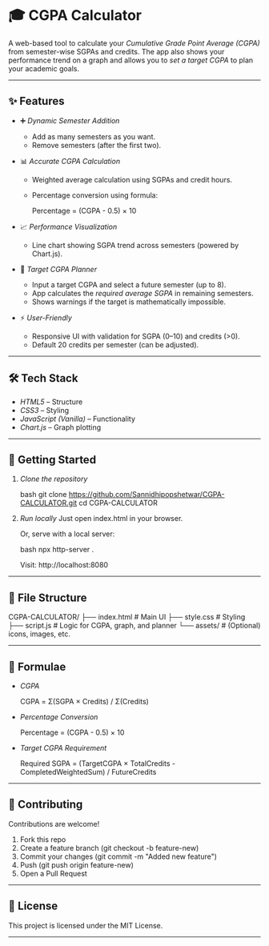 
# 🎓 CGPA Calculator

A web-based tool to calculate your *Cumulative Grade Point Average (CGPA)* from semester-wise SGPAs and credits. The app also shows your performance trend on a graph and allows you to *set a target CGPA* to plan your academic goals.

---

## ✨ Features

* ➕ *Dynamic Semester Addition*

  * Add as many semesters as you want.
  * Remove semesters (after the first two).

* 📊 *Accurate CGPA Calculation*

  * Weighted average calculation using SGPAs and credit hours.
  * Percentage conversion using formula:

    
    Percentage = (CGPA - 0.5) × 10
    

* 📈 *Performance Visualization*

  * Line chart showing SGPA trend across semesters (powered by Chart.js).

* 🎯 *Target CGPA Planner*

  * Input a target CGPA and select a future semester (up to 8).
  * App calculates the *required average SGPA* in remaining semesters.
  * Shows warnings if the target is mathematically impossible.

* ⚡ *User-Friendly*

  * Responsive UI with validation for SGPA (0–10) and credits (>0).
  * Default 20 credits per semester (can be adjusted).

---

## 🛠 Tech Stack

* *HTML5* – Structure
* *CSS3* – Styling
* *JavaScript (Vanilla)* – Functionality
* *Chart.js* – Graph plotting

---

## 🚀 Getting Started

1. *Clone the repository*

   bash
   git clone https://github.com/Sannidhipopshetwar/CGPA-CALCULATOR.git
   cd CGPA-CALCULATOR
   

2. *Run locally*
   Just open index.html in your browser.

   Or, serve with a local server:

   bash
   npx http-server .
   

   Visit: http://localhost:8080


---

## 📂 File Structure


CGPA-CALCULATOR/
├── index.html        # Main UI
├── style.css         # Styling
├── script.js         # Logic for CGPA, graph, and planner
└── assets/           # (Optional) icons, images, etc.


---

## 📐 Formulae

* *CGPA*

  
  CGPA = Σ(SGPA × Credits) / Σ(Credits)
  
* *Percentage Conversion*

  
  Percentage = (CGPA - 0.5) × 10
  
* *Target CGPA Requirement*

  
  Required SGPA = (TargetCGPA × TotalCredits - CompletedWeightedSum) / FutureCredits
  

---

## 🤝 Contributing

Contributions are welcome!

1. Fork this repo
2. Create a feature branch (git checkout -b feature-new)
3. Commit your changes (git commit -m "Added new feature")
4. Push (git push origin feature-new)
5. Open a Pull Request

---

## 📜 License

This project is licensed under the MIT License.

---
